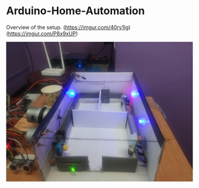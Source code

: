 # Arduino-Home-Automation

Overview of the setup.
(https://imgur.com/40ry1Ig)
(https://imgur.com/P8x9xUP)

![alt text](https://github.com/Dalam-Cajee/Arduino-Home-Automation/blob/main/Final%20(1).jpg?raw=true)
